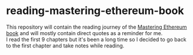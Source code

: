 # reading-mastering-ethereum-book

This repository will contain the reading journey of the [Mastering Ethereum book](https://github.com/ethereumbook/ethereumbook) and will mostly contain direct quotes as a reminder for me.\
I read the first 9 chapters but it's been a long time so I decided to go back to the first chapter and take notes while reading.
